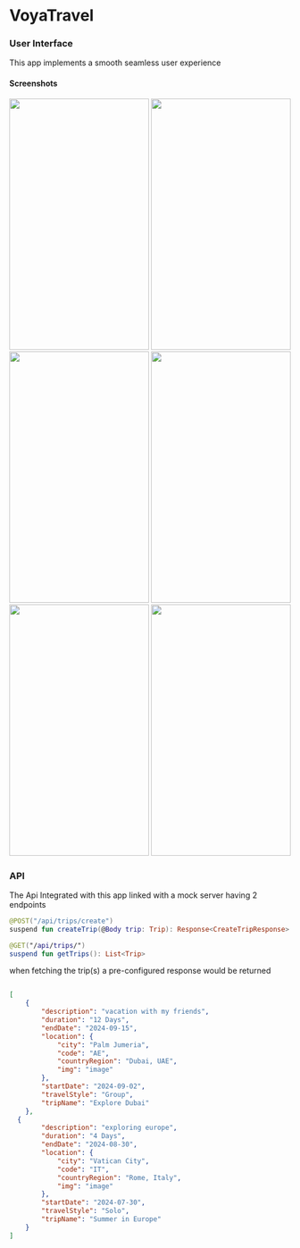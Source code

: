 # VoyaTravel

### User Interface
This app implements a smooth seamless user experience

#### Screenshots

<image src="https://github.com/user-attachments/assets/772f482e-be6b-4625-a49e-da7e98c7689d" height="450" width="250"/>

<image src="https://github.com/user-attachments/assets/a02d4106-fd56-4d7a-a923-f09511f52099" height="450" width="250"/>

<image src="https://github.com/user-attachments/assets/fcd4df27-fa79-4cf9-8da2-06c1d4bf06c2" height="450" width="250"/>

<image src="https://github.com/user-attachments/assets/37e978e5-3436-4ce3-8455-bc1f65ee2714" height="450" width="250"/>

<image src="https://github.com/user-attachments/assets/286e094c-d2d0-4808-82f4-f71ae5b61767" height="450" width="250"/>

<image src="https://github.com/user-attachments/assets/587b7998-4d47-4198-bd11-30edad3a336d" height="450" width="250"/>




### API
The Api Integrated with this app linked with a mock server having 2 endpoints

```kotlin
@POST("/api/trips/create")
suspend fun createTrip(@Body trip: Trip): Response<CreateTripResponse>

@GET("/api/trips/")
suspend fun getTrips(): List<Trip>
 ```
when fetching the trip(s) a pre-configured response would be returned 
```json

[
    {
        "description": "vacation with my friends",
        "duration": "12 Days",
        "endDate": "2024-09-15",
        "location": {
            "city": "Palm Jumeria",
            "code": "AE",
            "countryRegion": "Dubai, UAE",
            "img": "image"
        },
        "startDate": "2024-09-02",
        "travelStyle": "Group",
        "tripName": "Explore Dubai"
    },
  {
        "description": "exploring europe",
        "duration": "4 Days",
        "endDate": "2024-08-30",
        "location": {
            "city": "Vatican City",
            "code": "IT",
            "countryRegion": "Rome, Italy",
            "img": "image"
        },
        "startDate": "2024-07-30",
        "travelStyle": "Solo",
        "tripName": "Summer in Europe"
    }
]

```
